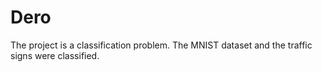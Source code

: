 # Dero
The project is a classification problem. The MNIST dataset and the traffic signs were classified.
